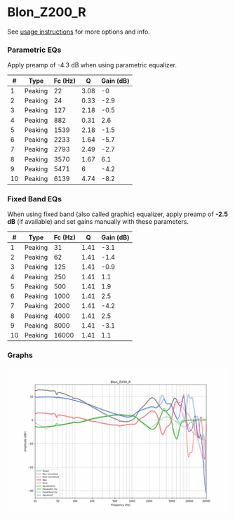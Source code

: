 # Blon_Z200_R
See [usage instructions](https://github.com/jaakkopasanen/AutoEq#usage) for more options and info.

### Parametric EQs
Apply preamp of -4.3 dB when using parametric equalizer.

|   # | Type    |   Fc (Hz) |    Q |   Gain (dB) |
|-----|---------|-----------|------|-------------|
|   1 | Peaking |        22 | 3.08 |        -0   |
|   2 | Peaking |        24 | 0.33 |        -2.9 |
|   3 | Peaking |       127 | 2.18 |        -0.5 |
|   4 | Peaking |       882 | 0.31 |         2.6 |
|   5 | Peaking |      1539 | 2.18 |        -1.5 |
|   6 | Peaking |      2233 | 1.64 |        -5.7 |
|   7 | Peaking |      2793 | 2.49 |        -2.7 |
|   8 | Peaking |      3570 | 1.67 |         6.1 |
|   9 | Peaking |      5471 | 6    |        -4.2 |
|  10 | Peaking |      6139 | 4.74 |        -8.2 |

### Fixed Band EQs
When using fixed band (also called graphic) equalizer, apply preamp of **-2.5 dB** (if available) and set gains manually with these parameters.

|   # | Type    |   Fc (Hz) |    Q |   Gain (dB) |
|-----|---------|-----------|------|-------------|
|   1 | Peaking |        31 | 1.41 |        -3.1 |
|   2 | Peaking |        62 | 1.41 |        -1.4 |
|   3 | Peaking |       125 | 1.41 |        -0.9 |
|   4 | Peaking |       250 | 1.41 |         1.1 |
|   5 | Peaking |       500 | 1.41 |         1.9 |
|   6 | Peaking |      1000 | 1.41 |         2.5 |
|   7 | Peaking |      2000 | 1.41 |        -4.2 |
|   8 | Peaking |      4000 | 1.41 |         2.5 |
|   9 | Peaking |      8000 | 1.41 |        -3.1 |
|  10 | Peaking |     16000 | 1.41 |         1.1 |

### Graphs
![](./Blon_Z200_R.png)
